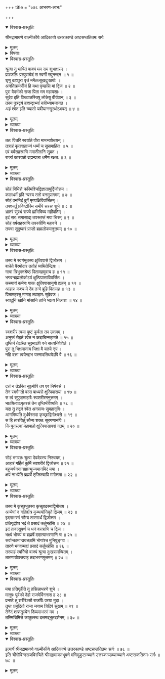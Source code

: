 +++
title = "०७८ आभरण-लाभः"

+++

<details open><summary>विश्वास-प्रस्तुतिः</summary>

श्रीमद्रामायणे वाल्मीकीये आदिकाव्ये उत्तरकाण्डे अष्टसप्ततितमः सर्गः
</details>

<details><summary>मूलम्</summary>

श्रीमद्रामायणे वाल्मीकीये आदिकाव्ये उत्तरकाण्डे अष्टसप्ततितमः सर्गः
</details>

<details><summary>विषयाः</summary>

अगस्त्येन रामं प्रति श्वेत-राजोपाख्यान-कथन-पूर्वकं  
स्वस्याभरण-लाभ-प्रकार-कथनम् ॥ १ ॥
</details>

<details open><summary>विश्वास-प्रस्तुतिः</summary>

श्रुत्वा तु भाषितं वाक्यं मम राम शुभाक्षरम् ।  
प्राञ्जलिः प्रत्युवाचेदं स स्वर्गी रघुनन्दन ॥ १ ॥  
शृणु ब्रह्मपुरा वृत्तं ममैतत्सुखदुःखयोः ।  
अनतिक्रमणीयं हि यथा पृच्छसि मां द्विज ॥ २ ॥  
पुरा वैदर्भको राजा पिता मम महायशाः ।  
सुदेव इति विख्यातस्त्रिषु लोकेषु वीर्यवान् ॥ ३ ॥  
तस्य पुत्रद्वयं ब्रह्मन्द्वाभ्यां स्त्रीभ्यामजायत ।  
अहं श्वेत इति ख्यातो यवीयान्त्सुरथोऽभवत् ॥ ४ ॥
</details>

<details><summary>मूलम्</summary>

श्रुत्वा तु भाषितं वाक्यं मम राम शुभाक्षरम् ।  
प्राञ्जलिः प्रत्युवाचेदं स स्वर्गी रघुनन्दन ॥ १ ॥  
शृणु ब्रह्मपुरा वृत्तं ममैतत्सुखदुःखयोः ।  
अनतिक्रमणीयं हि यथा पृच्छसि मां द्विज ॥ २ ॥  
पुरा वैदर्भको राजा पिता मम महायशाः ।  
सुदेव इति विख्यातस्त्रिषु लोकेषु वीर्यवान् ॥ ३ ॥  
तस्य पुत्रद्वयं ब्रह्मन्द्वाभ्यां स्त्रीभ्यामजायत ।  
अहं श्वेत इति ख्यातो यवीयान्त्सुरथोऽभवत् ॥ ४ ॥
</details>

<details><summary>व्याख्या</summary>

सुखदुःखयोरिति देवत्वशवभुक्तरूपयोः कारणमिति शेषः ॥ २-४ ॥
</details>

<details open><summary>विश्वास-प्रस्तुतिः</summary>

ततः पितरि स्वर्याते पौरा मामभ्यषेचयन् ।  
तत्राहं कृतवान्राज्यं धर्म्यं च सुसमाहितः ॥ ५ ॥  
एवं वर्षसहस्राणि ममातीतानि सुव्रत ।  
राज्यं कारयतो ब्रह्मन्प्रजा धर्मेण रक्षतः ॥ ६ ॥
</details>

<details><summary>मूलम्</summary>

ततः पितरि स्वर्याते पौरा मामभ्यषेचयन् ।  
तत्राहं कृतवान्राज्यं धर्म्यं च सुसमाहितः ॥ ५ ॥  
एवं वर्षसहस्राणि ममातीतानि सुव्रत ।  
राज्यं कारयतो ब्रह्मन्प्रजा धर्मेण रक्षतः ॥ ६ ॥
</details>

<details><summary>व्याख्या</summary>

धर्म्यं धर्मादनपेतं यथा भवति तथा ॥ ५-६ ॥
</details>

<details open><summary>विश्वास-प्रस्तुतिः</summary>

सोहं निमित्ते कस्मिंश्चिद्विज्ञातायुर्द्विजोत्तम ।  
कालधर्मं हृदि न्यस्य ततो वनमुपागमम् ॥ ७ ॥  
सोहं वनमिदं दुर्गं मृगपक्षिविवर्जितम् ।  
तपश्चर्तुं प्रविष्टोस्मि समीपे सरसः शुभे ॥ ८ ॥  
भ्रातरं सुरथं राज्ये ह्यभिषिच्य महीपतिम् ।  
इदं सरः समासाद्य तपस्तप्तं मया चिरम् ॥ ९ ॥  
सोहं वर्षसहस्राणि तपस्त्रीणि महावने ।  
तप्त्वा सुदुष्करं प्राप्तो ब्रह्मलोकमनुत्तमम् ॥ १० ॥
</details>

<details><summary>मूलम्</summary>

सोहं निमित्ते कस्मिंश्चिद्विज्ञातायुर्द्विजोत्तम ।  
कालधर्मं हृदि न्यस्य ततो वनमुपागमम् ॥ ७ ॥  
सोहं वनमिदं दुर्गं मृगपक्षिविवर्जितम् ।  
तपश्चर्तुं प्रविष्टोस्मि समीपे सरसः शुभे ॥ ८ ॥  
भ्रातरं सुरथं राज्ये ह्यभिषिच्य महीपतिम् ।  
इदं सरः समासाद्य तपस्तप्तं मया चिरम् ॥ ९ ॥  
सोहं वर्षसहस्राणि तपस्त्रीणि महावने ।  
तप्त्वा सुदुष्करं प्राप्तो ब्रह्मलोकमनुत्तमम् ॥ १० ॥
</details>

<details><summary>व्याख्या</summary>

निमित्ते कस्मिंश्चिदिति । केनचिन्निमित्तेन लक्षणेन सामुद्रिकादिना । विज्ञातायुः निश्चितायुरवधिः । कालधर्मे हृदि न्यस्य । स्वस्य मरणकालं ज्ञात्वेत्यर्थः ॥ ७-१० ॥
</details>

<details open><summary>विश्वास-प्रस्तुतिः</summary>

तस्य मे स्वर्गभूतस्य क्षुत्पिपासे द्विजोत्तम ।  
बाधेते पैरमोदार ततोहं व्यथितेन्द्रियः ।  
गत्वा त्रिभुवनश्रेष्ठं पितामहमुवाच ह ॥ ११ ॥  
भगवन्ब्रह्मलोकोऽयं क्षुत्पिपासाविवर्जितः ।  
कस्यायं कर्मणः पाकः क्षुत्पिपासानुगो ह्यहम् ॥ १२ ॥  
आहारः कश्च मे देव तन्मे ब्रूहि पितामह ॥ १३ ॥  
पितामहस्तु मामाह तवाहारः सुदेवज ।  
स्वादूनि खानि मांसानि तानि भक्षय नित्यशः ॥ १४ ॥
</details>

<details><summary>मूलम्</summary>

तस्य मे स्वर्गभूतस्य क्षुत्पिपासे द्विजोत्तम ।  
बाधेते पैरमोदार ततोहं व्यथितेन्द्रियः ।  
गत्वा त्रिभुवनश्रेष्ठं पितामहमुवाच ह ॥ ११ ॥  
भगवन्ब्रह्मलोकोऽयं क्षुत्पिपासाविवर्जितः ।  
कस्यायं कर्मणः पाकः क्षुत्पिपासानुगो ह्यहम् ॥ १२ ॥  
आहारः कश्च मे देव तन्मे ब्रूहि पितामह ॥ १३ ॥  
पितामहस्तु मामाह तवाहारः सुदेवज ।  
स्वादूनि खानि मांसानि तानि भक्षय नित्यशः ॥ १४ ॥
</details>

<details><summary>व्याख्या</summary>

स्वर्गभूतस्य स्वर्गं प्राप्तस्य । स्वर्गोत्र ब्रह्मलोकः ॥ ११-१४ ॥
</details>

<details open><summary>विश्वास-प्रस्तुतिः</summary>

स्वशरीरं त्वया पुष्टं कुर्वता तप उत्तमम् ।  
अनुप्तं रोहते श्वेत न कदाचिन्महामते ॥ १५ ॥  
तृप्तिर्न तेऽस्ति सूक्ष्माऽपि वने सत्त्वनिषेविते ।  
पुरा तु भिक्षमाणाय भिक्षा वै यतये नृप ।  
नहि दत्ता त्वयेन्द्राभ यस्मादतिथयेऽपि वै ॥ १६ ॥
</details>

<details><summary>मूलम्</summary>

स्वशरीरं त्वया पुष्टं कुर्वता तप उत्तमम् ।  
अनुप्तं रोहते श्वेत न कदाचिन्महामते ॥ १५ ॥  
तृप्तिर्न तेऽस्ति सूक्ष्माऽपि वने सत्त्वनिषेविते ।  
पुरा तु भिक्षमाणाय भिक्षा वै यतये नृप ।  
नहि दत्ता त्वयेन्द्राभ यस्मादतिथयेऽपि वै ॥ १६ ॥
</details>

<details><summary>व्याख्या</summary>

स्वशरीरं त्वया पुष्टमिति ॥ मुख्यं तपो न कृतं स्वशरीरमेव केवलं त्वया पुष्टम् । अनुप्तमकृतावापं बीजं न रोहते हि ॥ १५-१६ ॥
</details>

<details open><summary>विश्वास-प्रस्तुतिः</summary>

दत्तं न तेऽस्ति सूक्ष्मोपि तप एव निषेवसे ।  
तेन स्वर्गगतो वत्स बाध्यसे क्षुत्पिपासया ॥ १७ ॥  
स त्वं सुपुष्टमाहारैः स्वशरीरमनुत्तमम् ।  
भक्षयित्वाऽमृतरसं तेन तृप्तिर्भविष्यति ॥ १८ ॥  
यदा तु तद्वनं श्वेत अगस्त्यः सुमहानृषिः ।  
आगमिष्यति दुर्धर्षस्तदा कृच्छ्राद्विमोक्ष्यसे ॥ १९ ॥  
स हि तारयितुं सौम्य शक्तः सुरगणानपि ।  
किं पुनस्त्वां महाबाहो क्षुत्पिपासावशं गतम् ॥ २० ॥
</details>

<details><summary>मूलम्</summary>

दत्तं न तेऽस्ति सूक्ष्मोपि तप एव निषेवसे ।  
तेन स्वर्गगतो वत्स बाध्यसे क्षुत्पिपासया ॥ १७ ॥  
स त्वं सुपुष्टमाहारैः स्वशरीरमनुत्तमम् ।  
भक्षयित्वाऽमृतरसं तेन तृप्तिर्भविष्यति ॥ १८ ॥  
यदा तु तद्वनं श्वेत अगस्त्यः सुमहानृषिः ।  
आगमिष्यति दुर्धर्षस्तदा कृच्छ्राद्विमोक्ष्यसे ॥ १९ ॥  
स हि तारयितुं सौम्य शक्तः सुरगणानपि ।  
किं पुनस्त्वां महाबाहो क्षुत्पिपासावशं गतम् ॥ २० ॥
</details>

<details><summary>व्याख्या</summary>

सूक्ष्मोपि । लिङ्गव्यत्ययः आर्षः । सूक्ष्ममपि अत्यल्पमपि । ते दत्तं दानं नास्ति देवपित्रतिथिषु । किन्तु तप एव केवलं निषेवसे निषेवितवानित्यर्थः । मनसश्चेन्द्रियाणां च ह्येकाग्रं परमं तपः इत्युक्तम् । दृढसमाधिरूपं तप एव कृतमित्यर्थः ॥ १७-२० ॥
</details>

<details open><summary>विश्वास-प्रस्तुतिः</summary>

सोहं भगवतः श्रुत्वा देवदेवस्य निश्चयम् ।  
आहारं गर्हितं कुर्मि स्वशरीरं द्विजोत्तम ॥ २१ ॥  
बहून्वर्षगणान्ब्रह्मन्भुज्यमानमिदं मया ।  
क्षयं नाभ्येति ब्रह्मर्षे तृप्तिश्चापि ममोत्तमा ॥ २२ ॥
</details>

<details><summary>मूलम्</summary>

सोहं भगवतः श्रुत्वा देवदेवस्य निश्चयम् ।  
आहारं गर्हितं कुर्मि स्वशरीरं द्विजोत्तम ॥ २१ ॥  
बहून्वर्षगणान्ब्रह्मन्भुज्यमानमिदं मया ।  
क्षयं नाभ्येति ब्रह्मर्षे तृप्तिश्चापि ममोत्तमा ॥ २२ ॥
</details>

<details><summary>व्याख्या</summary>

कुर्मि करोमि ॥ २१-२२ ॥
</details>

<details open><summary>विश्वास-प्रस्तुतिः</summary>

तस्य मे कृच्छ्रभूतस्य कृच्छ्रादस्माद्विमोचय ।  
अन्येषां न गतिर्ह्यत्र कुम्भयोनिमृते द्विजम् ॥ २३ ॥  
इदमाभरणं सौम्य तारणार्थं द्विजोत्तम ।  
प्रतिगृह्णीष्व भद्रं ते प्रसादं कर्तुमर्हसि ॥ २४ ॥  
इदं तावत्सुवर्णं च धनं वस्त्राणि च द्विज ।  
भक्ष्यं भोज्यं च ब्रह्मर्षे ददात्याभरणानि च ॥ २५ ॥  
सर्वान्कामान्प्रयच्छामि भोगांश्च मुनिपुङ्गव ।  
तारणे भगवन्मह्यं प्रसादं कर्तुमर्हसि ॥ २६ ॥  
तस्याहं स्वर्गिणो वाक्यं श्रुत्वा दुःखसमन्वितम् ।  
तारणायोपजग्राह तदाभरणमुत्तमम् ॥ २७ ॥
</details>

<details><summary>मूलम्</summary>

तस्य मे कृच्छ्रभूतस्य कृच्छ्रादस्माद्विमोचय ।  
अन्येषां न गतिर्ह्यत्र कुम्भयोनिमृते द्विजम् ॥ २३ ॥  
इदमाभरणं सौम्य तारणार्थं द्विजोत्तम ।  
प्रतिगृह्णीष्व भद्रं ते प्रसादं कर्तुमर्हसि ॥ २४ ॥  
इदं तावत्सुवर्णं च धनं वस्त्राणि च द्विज ।  
भक्ष्यं भोज्यं च ब्रह्मर्षे ददात्याभरणानि च ॥ २५ ॥  
सर्वान्कामान्प्रयच्छामि भोगांश्च मुनिपुङ्गव ।  
तारणे भगवन्मह्यं प्रसादं कर्तुमर्हसि ॥ २६ ॥  
तस्याहं स्वर्गिणो वाक्यं श्रुत्वा दुःखसमन्वितम् ।  
तारणायोपजग्राह तदाभरणमुत्तमम् ॥ २७ ॥
</details>

<details><summary>व्याख्या</summary>

कृच्छ्रभूतस्य कृच्छ्रं प्राप्तस्य । विमोचय मामिति शेषः ॥ २३-२७ ॥
</details>

<details open><summary>विश्वास-प्रस्तुतिः</summary>

मया प्रतिगृहीते तु तसिन्नाभरणे शुभे ।  
मानुषः पूर्वको देहो राजषेर्विननाश ह २८ ॥  
प्रनष्टे तु शरीरेऽसौ राजर्षिः परया मुदा ।  
तृप्तः प्रमुदितो राजा जगाम त्रिदिवं सुखम् ॥ २९ ॥  
तेनेदं शक्रतुल्येन दिव्यमाभरणं मम ।  
तस्मिन्निमित्ते काकुत्स्थ दत्तमद्भुतदर्शनम् ॥ ३० ॥
</details>

<details><summary>मूलम्</summary>

मया प्रतिगृहीते तु तसिन्नाभरणे शुभे ।  
मानुषः पूर्वको देहो राजषेर्विननाश ह २८ ॥  
प्रनष्टे तु शरीरेऽसौ राजर्षिः परया मुदा ।  
तृप्तः प्रमुदितो राजा जगाम त्रिदिवं सुखम् ॥ २९ ॥  
तेनेदं शक्रतुल्येन दिव्यमाभरणं मम ।  
तस्मिन्निमित्ते काकुत्स्थ दत्तमद्भुतदर्शनम् ॥ ३० ॥
</details>

<details><summary>व्याख्या</summary>

तस्मिन् तारणनिमित्ते । विननाश ह पुनर्भक्षणाय नोपस्थितमित्यर्थः ॥ २८-३० ॥
</details>

<details open><summary>विश्वास-प्रस्तुतिः</summary>

इत्यार्षे श्रीमद्रामायणे वाल्मीकीये आदिकाव्ये उत्तरकाण्डे अष्टसप्ततितमः सर्गः ॥ ७८ ॥  
इति श्रीगोविन्दराजविरचिते श्रीमद्रामायणभूषणे मणिमुकुटाख्याने उत्तरकाण्डव्याख्याने अष्टसप्ततितमः सर्गः ॥ ७८ ॥
</details>

<details><summary>मूलम्</summary>

इत्यार्षे श्रीमद्रामायणे वाल्मीकीये आदिकाव्ये उत्तरकाण्डे अष्टसप्ततितमः सर्गः ॥ ७८ ॥  
इति श्रीगोविन्दराजविरचिते श्रीमद्रामायणभूषणे मणिमुकुटाख्याने उत्तरकाण्डव्याख्याने अष्टसप्ततितमः सर्गः ॥ ७८ ॥
</details>

